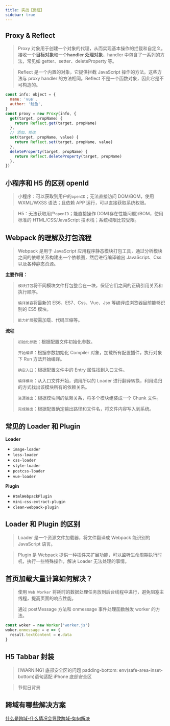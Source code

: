 ```yaml
---
title: 实战【面经】
sidebar: true
---
```


## Proxy & Reflect

> Proxy 对象用于创建一个对象的代理，从而实现基本操作的拦截和自定义。接收一个**目标对象**和一个**handler 处理对象**，handler 中包含了一系列的方法，常见如 getter、setter、deleteProperty 等。

> Reflect 是一个内置的对象，它提供拦截 JavaScript 操作的方法。这些方法与 proxy handler 的方法相同。Reflect 不是一个函数对象，因此它是不可构造的。

```js
const info: object = {
  name: 'vue',
  author: '鱿鱼',
}
const proxy = new Proxy(info, {
  get(target, propName) {
    return Reflect.get(target, propName)
  },
  // 添加、修改
  set(target, propName, value) {
    return Reflect.set(target, propName, value)
  },
  deleteProperty(target, propName) {
    return Reflect.deleteProperty(target, propName)
  },
})
```

## 小程序和 H5 的区别 openId

> 小程序：可以获取到用户的`openID`；无法直接访问 DOM/BOM，使用 WXML/WXSS 语法；且依赖 APP 运行，可以直接获取系统权限。

> H5：无法获取用户`openID`；能直接操作 DOM(存在性能问题)/BOM，使用标准的 HTML/CSS/JavaScript 技术栈；系统权限比较受限。

## Webpack 的理解及打包流程

> Webpack 是用于 JavaScript 应用程序静态模块打包工具，通过分析模块之间的依赖关系构建出一个依赖图，然后进行编译输出 JavaScript、Css 以及各种静态资源。

**主要作用：**

> `模块打包`将不同模块文件打包整合在一块，保证它们之间的正确引用关系和执行顺序。
>
> `编译兼容`将最新的 ES6、ES7、Css、Vue、Jsx 等编译成浏览器目前能够识别的 ES5 模块。
>
> `能力扩展`按需加载、代码压缩等。

**流程**

> `初始化参数`：根据配置文件初始化参数。
>
> `开始编译`：根据参数初始化 Compiler 对象，加载所有配置插件，执行对象下 Run 方法开始编译。
>
> `确定入口`：根据配置文件中的 Entry 属性找到入口文件。
>
> `编译模块`：从入口文件开始，调用所以的 Loader 进行翻译转换，利用递归的方式找出该模块所有的依赖关系。
>
> `资源输出`：根据模块间的依赖关系，将多个模块组装成一个 Chunk 文件。
>
> `完成输出`：根据配置确定输出路径和文件名，将文件内容写入到系统。

## 常见的 Loader 和 Plugin

**Loader**

- `image-loader`
- `less-loader`
- `css-loader`
- `style-loader`
- `postcss-loader`
- `vue-loader`

**Plugin**

- `HtmlWebpackPlugin`
- `mini-css-extract-plugin`
- `clean-webpack-plugin`

## Loader 和 Plugin 的区别

> Loader 是一个资源文件加载器，将文件翻译成 Webpack 能识别的 JavaScript 语言。

> Plugin 是 Webpack 提供一种插件来扩展功能，可以监听生命周期执行时机，执行一些特殊操作，解决 Loader 无法处理的事情。

## 首页加载大量计算如何解决？

> 使用 `Web Worker` 将耗时的数据处理任务放到后台线程中进行，避免阻塞主线程，提高页面的响应性能。
>
> 通过 postMessage 方法和 onmessage 事件处理函数触发 worker 的方法。

```js
const woker = new Worker('worker.js')
woker.onmessage = e => {
  result.textContent = e.data
}
```

## H5 Tabbar 封装

> [!WARNING] 底部安全区的问题
> padding-bottom: env(safe-area-inset-bottom)语句适配 iPhone 底部安全区

> 节假日背景

## 跨域有哪些解决方案

<a href="/docs/Library/JavaScript#什么是跨域-什么情况会导致跨域-如何解决" target="_blank">什么是跨域-什么情况会导致跨域-如何解决</a>
